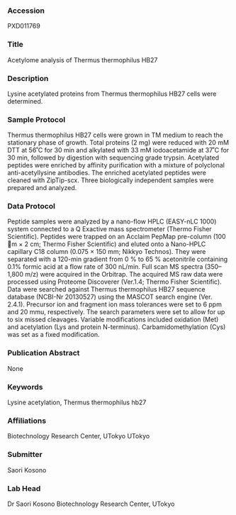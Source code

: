 ### Accession
PXD011769

### Title
Acetylome analysis of Thermus thermophilus HB27

### Description
Lysine acetylated proteins from Thermus thermophilus HB27 cells were determined.

### Sample Protocol
Thermus thermophilus HB27 cells were grown in TM medium to reach the stationary phase of growth. Total proteins (2 mg) were reduced with 20 mM DTT at 56˚C for 30 min and alkylated with 33 mM iodoacetamide at 37˚C for 30 min, followed by digestion with sequencing grade trypsin. Acetylated peptides were enriched by affinity purification with a mixture of polyclonal anti-acetyllysine antibodies. The enriched acetylated peptides were cleaned with ZipTip-scx. Three biologically independent samples were prepared and analyzed.

### Data Protocol
Peptide samples were analyzed by a nano-flow HPLC (EASY-nLC 1000) system connected to a Q Exactive mass spectrometer (Thermo Fisher Scientific). Peptides were trapped on an Acclaim PepMap pre-column (100 m × 2 cm; Thermo Fisher Scientific) and eluted onto a Nano-HPLC capillary C18 column (0.075 × 150 mm; Nikkyo Technos). They were separated with a 120-min gradient from 0 % to 65 % acetonitrile containing 0.1% formic acid at a flow rate of 300 nL/min. Full scan MS spectra (350–1,800 m/z) were acquired in the Orbitrap. The acquired MS raw data were processed using Proteome Discoverer (Ver.1.4; Thermo Fisher Scientific). Data were searched against Thermus thermophilus HB27 sequence database (NCBI-Nr 20130527) using the MASCOT search engine (Ver. 2.4.1). Precursor ion and fragment ion mass tolerances were set to 6 ppm and 20 mmu, respectively. The search parameters were set to allow for up to six missed cleavages. Variable modifications included oxidation (Met) and acetylation (Lys and protein N-terminus). Carbamidomethylation (Cys) was set as a fixed modification.

### Publication Abstract
None

### Keywords
Lysine acetylation, Thermus thermophilus hb27

### Affiliations
Biotechnology Research Center, UTokyo
UTokyo

### Submitter
Saori Kosono

### Lab Head
Dr Saori Kosono
Biotechnology Research Center, UTokyo


